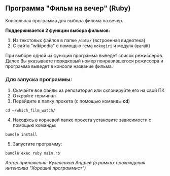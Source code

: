 ## Программа "Фильм на вечер" (Ruby)

Консольная программа для выбора фильма на вечер.

**Поддерживается 2 функции выбора фильмов:**
1. Из текстовых файлов в папке ```/data/``` (встроенная видеотека) 
2. С сайта "wikipedia" с помощью гема ```nokogiri``` и модуля ```OpenURI```

При выборе одной из функций программа выведет список режиссеров.
Далее Вы указываете порядковый номер понравившегося режиссера и 
программа выведет в консоли название фильма.

### Для запуска программы:
1. Скачайте все файлы из репозитория или склонируйте его на свой ПК
2. Откройте терминал
3. Перейдите в папку прокета (с помощью команды **cd**)
```
cd ~/which_film_watch/
```
4. Находясь в корневой папке прокета установите зависимости с помощью команды:
```
bundle install
```
5. Запустите программу:
```
bundle exec ruby main.rb
```
*Автор приложения: Кузеленков Андрей (в рамках прохождения интенсива "Хороший программист")*